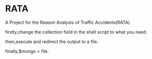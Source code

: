 # RATA
A Project for the Reason Analysis of Traffic Accidents(RATA)

firstly,change the collection field in the shell script to what you need. 

then,execute and redirect the output to a file.

finally,$mongo < file. 
